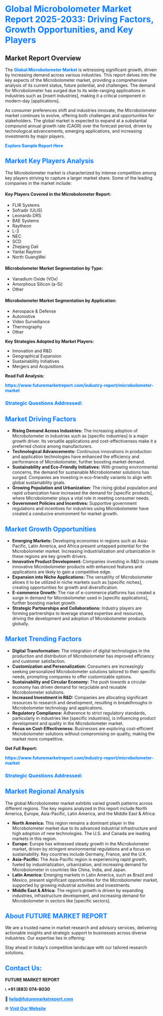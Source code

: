 <h1 style="color: #007BFF;">Global Microbolometer Market Report 2025-2033: Driving Factors, Growth Opportunities, and Key Players</h1>

<section id="overview">
<h2>Market Report Overview</h2>
<p>The <a href="https://www.futuremarketreport.com/industry-report/microbolometer-market" style="color: #007BFF; text-decoration: none;"><strong>Global Microbolometer Market</strong></a> is witnessing significant growth, driven by increasing demand across various industries. This report delves into the key aspects of the Microbolometer market, providing a comprehensive analysis of its current status, future potential, and challenges. The demand for Microbolometer has surged due to its wide-ranging applications in industries such as [insert industries], making it a critical component in modern-day [applications].</p>
<p>As consumer preferences shift and industries innovate, the Microbolometer market continues to evolve, offering both challenges and opportunities for stakeholders. The global market is expected to expand at a substantial compound annual growth rate (CAGR) over the forecast period, driven by technological advancements, emerging applications, and increasing investments by major players.</p>
</section>

<section id="overview">
<p><a href="https://www.futuremarketreport.com/request-sample/reportId=27098" style="color: #007BFF; text-decoration: none;"><strong>Explore Sample Report Here</strong></a></p>
</section>

<section id="key-players">
<h2 style="color: #007BFF;">Market Key Players Analysis</h2>
<p>The Microbolometer market is characterized by intense competition among key players striving to capture a larger market share. Some of the leading companies in the market include:</p>
<h4>Key Players Covered in the Microbolometer Report:</h4>
<ul><li>FLIR Systems</li><li>Sofradir (ULIS)</li><li>Leonardo DRS</li><li>BAE Systems</li><li>Raytheon</li><li>L-3</li><li>NEC</li><li>SCD</li><li>Zhejiang Dali</li><li>Yantai Raytron</li><li>North GuangWei</li></ul>
<h4>Microbolometer Market Segmentation by Type:</h4>
<ul><li>Vanadium Oxide (VOx)</li><li>Amorphous Silicon (a-Si)</li><li>Other</li></ul>

<h4>Microbolometer Market Segmentation by Application:</h4>
<ul><li>Aerospace &amp; Defense</li><li>Automotive</li><li>Video Surveillance</li><li>Thermography</li><li>Other</li></ul>
<p><strong>Key Strategies Adopted by Market Players:</strong></p>
<ul>
<li>Innovation and R&D</li>
<li>Geographical Expansion</li>
<li>Sustainability Initiatives</li>
<li>Mergers and Acquisitions</li>
</ul>
</section>

<section>
<p><strong>Read Full Analysis: </strong></p><a href="https://www.futuremarketreport.com/industry-report/microbolometer-market" style="color: #007BFF; text-decoration: none;"><strong>https://www.futuremarketreport.com/industry-report/microbolometer-market</strong></a>
<h3 style="color: #007BFF;">Strategic Questions Addressed:</h3>
</section>

<section id="driving-factors">
<h2 style="color: #007BFF;">Market Driving Factors</h2>
<ul>
<li><strong>Rising Demand Across Industries:</strong> The increasing adoption of Microbolometer in industries such as [specific industries] is a major growth driver. Its versatile applications and cost-effectiveness make it a preferred choice among manufacturers.</li>
<li><strong>Technological Advancements:</strong> Continuous innovations in production and application technologies have enhanced the efficiency and performance of Microbolometer, further boosting market demand.</li>
<li><strong>Sustainability and Eco-Friendly Initiatives:</strong> With growing environmental concerns, the demand for sustainable Microbolometer solutions has surged. Companies are investing in eco-friendly variants to align with global sustainability goals.</li>
<li><strong>Growing Population and Urbanization:</strong> The rising global population and rapid urbanization have increased the demand for [specific products], where Microbolometer plays a vital role in meeting consumer needs.</li>
<li><strong>Government Policies and Incentives:</strong> Supportive government regulations and incentives for industries using Microbolometer have created a conducive environment for market growth.</li>
</ul>
</section>

<section id="growth-opportunities">
<h2 style="color: #007BFF;">Market Growth Opportunities</h2>
<ul>
<li><strong>Emerging Markets:</strong> Developing economies in regions such as Asia-Pacific, Latin America, and Africa present untapped potential for the Microbolometer market. Increasing industrialization and urbanization in these regions are key growth drivers.</li>
<li><strong>Innovative Product Development:</strong> Companies investing in R&D to create innovative Microbolometer products with enhanced features and applications are likely to gain a competitive edge.</li>
<li><strong>Expansion into Niche Applications:</strong> The versatility of Microbolometer allows it to be utilized in niche markets such as [specific niches], creating opportunities for growth and diversification.</li>
<li><strong>E-commerce Growth:</strong> The rise of e-commerce platforms has created a surge in demand for Microbolometer used in [specific applications], further boosting market growth.</li>
<li><strong>Strategic Partnerships and Collaborations:</strong> Industry players are forming partnerships to leverage shared expertise and resources, driving the development and adoption of Microbolometer products globally.</li>
</ul>
</section>

<section id="trending-factors">
<h2 style="color: #007BFF;">Market Trending Factors</h2>
<ul>
<li><strong>Digital Transformation:</strong> The integration of digital technologies in the production and distribution of Microbolometer has improved efficiency and customer satisfaction.</li>
<li><strong>Customization and Personalization:</strong> Consumers are increasingly seeking personalized Microbolometer solutions tailored to their specific needs, prompting companies to offer customizable options.</li>
<li><strong>Sustainability and Circular Economy:</strong> The push towards a circular economy has driven demand for recyclable and reusable Microbolometer solutions.</li>
<li><strong>Increased Investment in R&D:</strong> Companies are allocating significant resources to research and development, resulting in breakthroughs in Microbolometer technology and applications.</li>
<li><strong>Regulatory Compliance:</strong> Adherence to strict regulatory standards, particularly in industries like [specific industries], is influencing product development and quality in the Microbolometer market.</li>
<li><strong>Focus on Cost-Effectiveness:</strong> Businesses are exploring cost-efficient Microbolometer solutions without compromising on quality, making the market more competitive.</li>
</ul>
</section>

<section>
<p><strong>Get Full Report: </strong></p><a href="https://www.futuremarketreport.com/industry-report/microbolometer-market" style="color: #007BFF; text-decoration: none;"><strong>https://www.futuremarketreport.com/industry-report/microbolometer-market</strong></a>
<h3 style="color: #007BFF;">Strategic Questions Addressed:</h3>
</section>


<section id="regional-analysis">
<h2 style="color: #007BFF;">Market Regional Analysis</h2>
<p>The global Microbolometer market exhibits varied growth patterns across different regions. The key regions analyzed in this report include North America, Europe, Asia-Pacific, Latin America, and the Middle East & Africa:</p>
<ul>
<li><strong>North America:</strong> This region remains a dominant player in the Microbolometer market due to its advanced industrial infrastructure and high adoption of new technologies. The U.S. and Canada are leading markets in this region.</li>
<li><strong>Europe:</strong> Europe has witnessed steady growth in the Microbolometer market, driven by stringent environmental regulations and a focus on sustainability. Key countries include Germany, France, and the U.K.</li>
<li><strong>Asia-Pacific:</strong> The Asia-Pacific region is experiencing rapid growth, fueled by industrialization, urbanization, and increasing demand for Microbolometer in countries like China, India, and Japan.</li>
<li><strong>Latin America:</strong> Emerging markets in Latin America, such as Brazil and Mexico, present significant opportunities for the Microbolometer market, supported by growing industrial activities and investments.</li>
<li><strong>Middle East & Africa:</strong> The region’s growth is driven by expanding industries, infrastructure development, and increasing demand for Microbolometer in sectors like [specific sectors].</li>
</ul>
</section>

<footer>
<h2 style="color: #007BFF;">About FUTURE MARKET REPORT</h2>
<p>We are a trusted name in market research and advisory services, delivering actionable insights and strategic support to businesses across diverse industries. Our expertise lies in offering:</p>

<p>Stay ahead in today’s competitive landscape with our tailored research solutions.</p>

<h2 style="color: #007BFF;">Contact Us:</h2>
<p><strong>FUTURE MARKET REPORT</strong></p>
<p>📞 <strong>+91 (883) 074-8030</strong></p>
<p>📧 <strong><a href="mailto:help@futuremarketreport.com" style="color: #007BFF;">help@futuremarketreport.com</a></strong></p>
<p>🌐 <strong><a href="https://www.futuremarketreport.com/" style="color: #007BFF;">Visit Our Website</a></strong></p>
</footer>